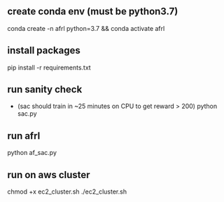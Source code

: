 ## create conda env (must be python3.7)
conda create -n afrl python=3.7 && conda activate afrl

## install packages
pip install -r requirements.txt

## run sanity check 
- (sac should train in ~25 minutes on CPU to get reward > 200)
python sac.py

## run afrl
python af_sac.py

## run on aws cluster
chmod +x ec2_cluster.sh
./ec2_cluster.sh